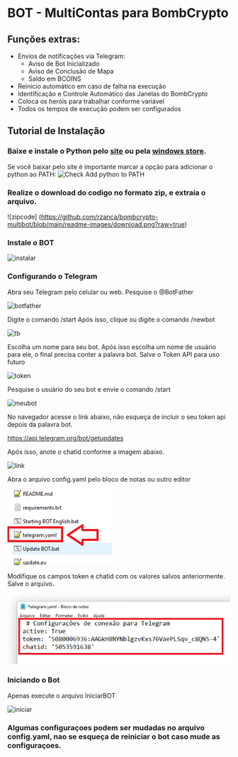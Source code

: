 # BOT - MultiContas para BombCrypto

## Funções extras:
- Envios de notificações via Telegram:
	- Aviso de Bot Inicializado
	- Aviso de Conclusão de Mapa
	- Saldo em BCOINS
- Reinicio automático em caso de falha na execução
- Identificação e Controle Automático das Janelas do BombCrypto
- Coloca os heróis para trabalhar conforme variável
- Todos os tempos de execução podem ser configurados

## Tutorial de Instalação

### Baixe e instale o Python pelo [site](https://www.python.org/downloads/) ou pela [windows store](https://www.microsoft.com/p/python-37/9nj46sx7x90p?activetab=pivot:overviewtab).

Se você baixar pelo site é importante marcar a opção para adicionar o
python ao PATH:
![Check Add python to PATH](https://github.com/rzanca/bombcrypto-multibot/blob/main/readme-images/path.png?raw=true)

### Realize o download do codigo no formato zip, e extraia o arquivo.

![zipcode] (https://github.com/rzanca/bombcrypto-multibot/blob/main/readme-images/download.png?raw=true)

### Instale o BOT

![instalar](https://github.com/rzanca/bombcrypto-multibot/blob/main/readme-images/instalar.png?raw=true)

### Configurando o Telegram

Abra seu Telegram pelo celular ou web.
Pesquise o @BotFather

![botfather](https://github.com/rzanca/bombcrypto-multibot/blob/main/readme-images/botfather.png?raw=true)

Digite o comando /start
Após isso, clique ou digite o comando /newbot

![tb](https://github.com/rzanca/bombcrypto-multibot/blob/main/readme-images/telegrambot.png?raw=true)

Escolha um nome para seu bot.
Após isso escolha um nome de usuário para ele, o final precisa conter a palavra bot.
Salve o Token API para uso futuro

![token](https://github.com/rzanca/bombcrypto-multibot/blob/main/readme-images/token.png?raw=true)

Pesquise o usuário do seu bot e envie o comando /start

![meubot](https://github.com/rzanca/bombcrypto-multibot/blob/main/readme-images/meubot.png?raw=true)

No navegador acesse o link abaixo, não esqueça de incluir o seu token api depois da palavra bot.

https://api.telegram.org/bot/getupdates

Após isso, anote o chatid conforme a imagem abaixo.

![link](https://github.com/rzanca/bombcrypto-multibot/blob/main/readme-images/chatid.png?raw=true)

Abra o arquivo config.yaml pelo bloco de notas ou outro editor

![config](https://github.com/rzanca/bombcrypto-multibot/blob/main/readme-images/config.png?raw=true)

Modifique os campos token e chatid com os valores salvos anteriormente. 
Salve o arquivo.

![log](https://github.com/rzanca/bombcrypto-multibot/blob/main/readme-images/telegramlog.png?raw=true)

### Iniciando o Bot

Apenas execute o arquivo IniciarBOT 

![iniciar](https://github.com/rzanca/bombcrypto-multibot/blob/main/readme-images/iniciar.png?raw=true)

### Algumas configuraçoes podem ser mudadas no arquivo config.yaml, nao se esqueça de reiniciar o bot caso mude as configuraçoes.